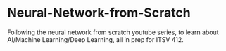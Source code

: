 # Neural-Network-from-Scratch
Following the neural network from scratch youtube series, to learn about AI/Machine Learning/Deep Learning, all in prep for ITSV 412.
